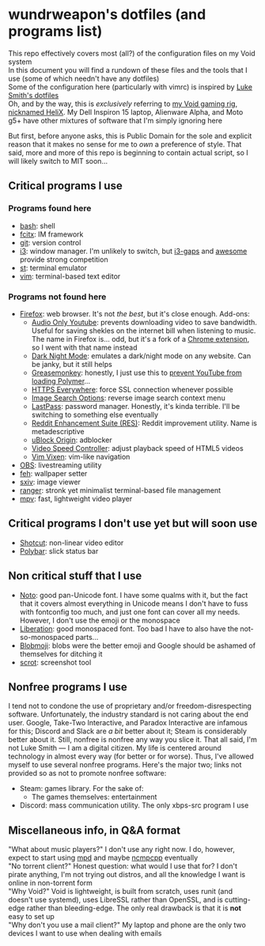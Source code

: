 # wundrweapon's dotfiles (and programs list)
This repo effectively covers most (all?) of the configuration files on my Void system  
In this document you will find a rundown of these files and the tools that I use (some of which needn't have any dotfiles)  
Some of the configuration here (particularly with vimrc) is inspired by [Luke Smith's dotfiles](https://github.com/LukeSmithxyz/voidrice)  
Oh, and by the way, this is *exclusively* referring to [my Void gaming rig, nicknamed HeliX](https://pcpartpicker.com/b/4j7WGX). My Dell Inspiron 15 laptop, Alienware Alpha, and Moto g5+ have other mixtures of software that I'm simply ignoring here

But first, before anyone asks, this is Public Domain for the sole and explicit reason that it makes no sense for me to *own* a preference of style. That said, more and more of this repo is beginning to contain actual script, so I will likely switch to MIT soon...

## Critical programs I use
### Programs found here
* [bash](https://www.gnu.org/software/bash/): shell
* [fcitx](https://fcitx-im.org/): IM framework
* [git](https://git-scm.com/): version control
* [i3](https://i3wm.org/): window manager. I'm unlikely to switch, but [i3-gaps](https://github.com/Airblader/i3) and [awesome](https://awesomewm.org/) provide strong competition
* [st](https://github.com/LukeSmithxyz/st): terminal emulator
* [vim](https://www.vim.org/): terminal-based text editor

### Programs not found here
* [Firefox](https://firefox.com): web browser. It's not *the best*, but it's close enough. Add-ons:
  * [Audio Only Youtube](https://addons.mozilla.org/en-US/firefox/addon/youtube-audio_only/): prevents downloading video to save bandwidth. Useful for saving shekles on the internet bill when listening to music. The name in Firefox is... odd, but it's a fork of a [Chrome extension](https://chrome.google.com/webstore/detail/audio-only-youtube/pkocpiliahoaohbolmkelakpiphnllog), so I went with that name instead
  * [Dark Night Mode](https://addons.mozilla.org/en-US/firefox/addon/dark-night-mode/): emulates a dark/night mode on any website. Can be janky, but it still helps
  * [Greasemonkey](https://addons.mozilla.org/en-US/firefox/addon/greasemonkey/): honestly, I just use this to [prevent YouTube from loading Polymer](https://greasyfork.org/en/scripts/39544-youtube-polymer-disable)...
  * [HTTPS Everywhere](https://addons.mozilla.org/en-US/firefox/addon/https-everywhere/): force SSL connection whenever possible
  * [Image Search Options](https://addons.mozilla.org/en-US/firefox/addon/image-search-options/): reverse image search context menu
  * [LastPass](https://addons.mozilla.org/en-US/firefox/addon/lastpass-password-manager/): password manager. Honestly, it's kinda terrible. I'll be switching to something else eventually
  * [Reddit Enhancement Suite (RES)](https://addons.mozilla.org/en-US/firefox/addon/reddit-enhancement-suite/): Reddit improvement utility. Name is metadescriptive
  * [uBlock Origin](https://addons.mozilla.org/en-US/firefox/addon/ublock-origin/): adblocker
  * [Video Speed Controller](https://addons.mozilla.org/en-US/firefox/addon/videospeed/): adjust playback speed of HTML5 videos
  * [Vim Vixen](https://addons.mozilla.org/en-US/firefox/addon/vim-vixen/): vim-like navigation
* [OBS](https://obsproject.com/): livestreaming utility
* [feh](https://feh.finalrewind.org/): wallpaper setter
* [sxiv](https://github.com/muennich/sxiv): image viewer
* [ranger](https://ranger.github.io/): stronk yet minimalist terminal-based file management
* [mpv](https://mpv.io/): fast, lightweight video player

## Critical programs I don't use yet but will soon use
* [Shotcut](https://shotcut.org/): non-linear video editor
* [Polybar](https://polybar.github.io/): slick status bar

## Non critical stuff that I use
* [Noto](https://www.google.com/get/noto/): good pan-Unicode font. I have some qualms with it, but the fact that it covers almost everything in Unicode means I don't have to fuss with fontconfig too much, and just one font can cover all my needs. However, I don't use the emoji or the monospace
* [Liberation](https://pagure.io/liberation-fonts): good monospaced font. Too bad I have to also have the not-so-monospaced parts...
* [Blobmoji](https://github.com/C1710/blobmoji): blobs were the better emoji and Google should be ashamed of themselves for ditching it
* [scrot](https://en.wikipedia.org/wiki/Scrot): screenshot tool

## Nonfree programs I use
I tend not to condone the use of proprietary and/or freedom-disrespecting software. Unfortunately, the industry standard is not caring about the end user. Google, Take-Two Interactive, and Paradox Interactive are infamous for this; Discord and Slack are *a bit* better about it; Steam is considerably better about it. Still, nonfree is nonfree any way you slice it.
That all said, I'm not Luke Smith — I am a digital citizen. My life is centered around technology in almost every way (for better or for worse). Thus, I've allowed myself to use several nonfree programs. Here's the major two; links not provided so as not to promote nonfree software:

* Steam: games library. For the sake of:
  * The games themselves: entertainment
* Discord: mass communication utility. The only xbps-src program I use

## Miscellaneous info, in Q&A format
"What about music players?" I don't use any right now. I do, however, expect to start using [mpd](https://www.musicpd.org/) and maybe [ncmpcpp](https://rybczak.net/ncmpcpp/) eventually  
"No torrent client?" Honest question: what would I use that for? I don't pirate anything, I'm not trying out distros, and all the knowledge I want is online in non-torrent form  
"Why Void?" Void is lightweight, is built from scratch, uses runit (and doesn't use systemd), uses LibreSSL rather than OpenSSL, and is cutting-edge rather than bleeding-edge. The only real drawback is that it is **not** easy to set up  
"Why don't you use a mail client?" My laptop and phone are the only two devices I want to use when dealing with emails
